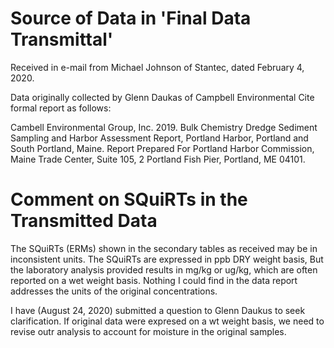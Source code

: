 #  Source of Data in 'Final Data Transmittal'
Received in e-mail from Michael Johnson of Stantec, dated February 4, 2020.

Data originally collected by Glenn Daukas of Campbell Environmental
Cite formal report as follows:

Cambell Environmental Group, Inc. 2019.  Bulk Chemistry Dredge Sediment Sampling
and Harbor Assessment Report, Portland Harbor, Portland and South Portland,
Maine. Report Prepared For Portland Harbor Commission, Maine Trade Center, Suite 105,
2 Portland Fish Pier, Portland, ME 04101.

# Comment on SQuiRTs in the Transmitted Data
The SQuiRTs (ERMs) shown in the secondary tables as received may be in
inconsistent units.  The SQuiRTs are expressed in ppb DRY weight basis, But the
laboratory analysis provided results in mg/kg or ug/kg, which are often reported
on a wet weight basis.  Nothing I could find in the data report addresses the
units of the original concentrations.

I have (August 24, 2020) submitted a question to Glenn Daukus to seek
clarification.  If original data were expresed on a wt weight basis, we need
to revise outr analysis to account for moisture in the original samples.

